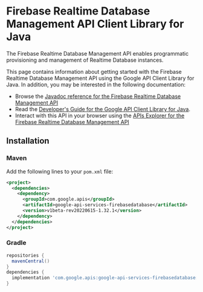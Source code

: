 # Firebase Realtime Database Management API Client Library for Java

The Firebase Realtime Database Management API enables programmatic provisioning and management of Realtime Database instances.

This page contains information about getting started with the Firebase Realtime Database Management API
using the Google API Client Library for Java. In addition, you may be interested
in the following documentation:

* Browse the [Javadoc reference for the Firebase Realtime Database Management API][javadoc]
* Read the [Developer's Guide for the Google API Client Library for Java][google-api-client].
* Interact with this API in your browser using the [APIs Explorer for the Firebase Realtime Database Management API][api-explorer]

## Installation

### Maven

Add the following lines to your `pom.xml` file:

```xml
<project>
  <dependencies>
    <dependency>
      <groupId>com.google.apis</groupId>
      <artifactId>google-api-services-firebasedatabase</artifactId>
      <version>v1beta-rev20220615-1.32.1</version>
    </dependency>
  </dependencies>
</project>
```

### Gradle

```gradle
repositories {
  mavenCentral()
}
dependencies {
  implementation 'com.google.apis:google-api-services-firebasedatabase:v1beta-rev20220615-1.32.1'
}
```

[javadoc]: https://googleapis.dev/java/google-api-services-firebasedatabase/latest/index.html
[google-api-client]: https://github.com/googleapis/google-api-java-client/
[api-explorer]: https://developers.google.com/apis-explorer/#p/firebasedatabase/v1/
